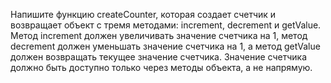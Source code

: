 Напишите функцию createCounter, которая создает счетчик и возвращает объект с
тремя методами: increment, decrement и getValue. Метод increment должен
увеличивать значение счетчика на 1, метод decrement должен уменьшать значение
счетчика на 1, а метод getValue должен возвращать текущее значение счетчика.
Значение счетчика должно быть доступно только через методы объекта, а не
напрямую.
